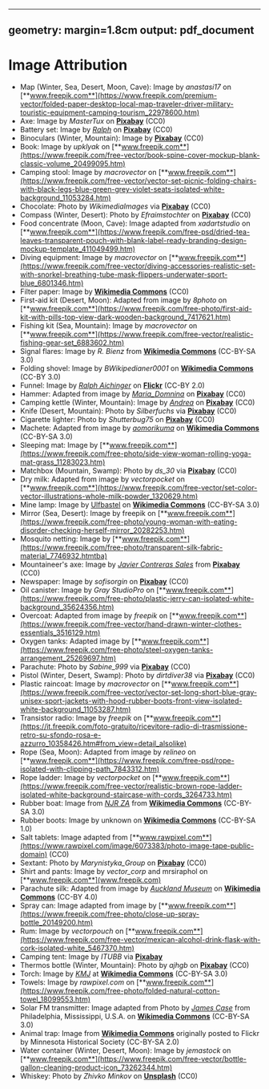 
---
geometry: margin=1.8cm
output: pdf_document
---

# Image Attribution
* Map (Winter, Sea, Desert, Moon, Cave): Image by _anastasi17_ on [**www.freepik.com**](https://www.freepik.com/premium-vector/folded-paper-desktop-local-map-traveler-driver-military-touristic-equipment-camping-tourism_22978600.htm)
* Axe: Image by _MasterTux_ on [**Pixabay**](https://pixabay.com/photos/axe-ax-wood-style-columns-isolated-2908795/) (CC0)
* Battery set: Image by [_Ralph_](https://pixabay.com/users/ralphs_fotos-1767157/) on [**Pixabay**](https://pixabay.com/) (CC0)
* Binoculars (Winter, Mountain): Image by [**Pixabay**](https://pixabay.com/photos/telescope-insight-outlook-view-685174/) (CC0)
* Book: Image by _upklyak_ on [**www.freepik.com**](https://www.freepik.com/free-vector/book-spine-cover-mockup-blank-classic-volume_20499095.htm)
* Camping stool: Image by _macrovector_ on [**www.freepik.com**](https://www.freepik.com/free-vector/vector-set-picnic-folding-chairs-with-black-legs-blue-green-grey-violet-seats-isolated-white-background_11053284.htm)
* Chocolate: Photo by _WikimediaImages_ via [**Pixabay**](https://pixabay.com/photos/chocolate-candy-sugar-sweet-2201991/) (CC0)
* Compass (Winter, Desert): Photo by _Efraimstochter_ on [**Pixabay**](https://pixabay.com/photos/compass-north-compass-direction-356770/) (CC0)
* Food concentrate (Moon, Cave): Image adapted from _xadartstudio_ on [**www.freepik.com**](https://www.freepik.com/free-psd/dried-tea-leaves-transparent-pouch-with-blank-label-ready-branding-design-mockup-template_411049499.htm)
* Diving equipment: Image by _macrovector_ on [**www.freepik.com**](https://www.freepik.com/free-vector/diving-accessories-realistic-set-with-snorkel-breathing-tube-mask-flippers-underwater-sport-blue_6801346.htm)
* Filter paper: Image by [**Wikimedia Commons**](https://commons.wikimedia.org/wiki/File:Coffee-filter.jpg) (CC0)
* First-aid kit (Desert, Moon): Adapted from image by _8photo_ on [**www.freepik.com**](https://www.freepik.com/free-photo/first-aid-kit-with-pills-top-view-dark-wooden-background_7417621.htm)
* Fishing kit (Sea, Mountain): Image by _macrovector_ on [**www.freepik.com**](https://www.freepik.com/free-vector/realistic-fishing-gear-set_6883602.htm)
* Signal flares: Image by _R. Bienz_ from [**Wikimedia Commons**](https://de.wikipedia.org/wiki/Datei:Handfackel_2006.jpg) (CC-BY-SA 3.0)
* Folding shovel: Image by _BWikipedianer0001_ on [**Wikimedia Commons**](https://commons.wikimedia.org/wiki/File:Bundeswehr_Feldspaten_mit_5-Farben-Tarndruck-Tasche.JPG) (CC-BY 3.0)
* Funnel: Image by [_Ralph Aichinger_](https://flickr.com/photos/sooperkuh/) on [**Flickr**](https://flickr.com/photos/88249458@N00/6360506353) (CC-BY 2.0)
* Hammer: Adapted from image by [_Maria\_Domnina_](https://pixabay.com/users/maria_domnina-2013500/) on [**Pixabay**](https://pixabay.com/photos/tools-work-repair-a-hammer-2145771/) (CC0)
* Camping kettle (Winter, Mountain): Image by [_Andrea_](https://pixabay.com/users/ajale-1481387/) on [**Pixabay**](https://pixabay.com/photos/goulash-soup-picnic-party-cooking-3403080/) (CC0)
* Knife (Desert, Mountain): Photo by _Silberfuchs_ via [**Pixabay**](https://pixabay.com/photos/pocket-knife-blade-knife-sharp-427215/) (CC0)
* Cigarette lighter: Photo by _Shutterbug75_ on [**Pixabay**](https://pixabay.com/photos/background-brushed-burn-burnt-1238298/) (CC0)
* Machete: Adapted from image by [_aomorikuma_](https://commons.wikimedia.org/wiki/User:\%E3\%81\%82\%E3\%81\%8A\%E3\%82\%82\%E3\%82\%8A\%E3\%81\%8F\%E3\%81\%BE) on [**Wikimedia Commons**](https://commons.wikimedia.org/wiki/File:PRECISION_Machete.JPG) (CC-BY-SA 3.0)
* Sleeping mat: Image by [**www.freepik.com**](https://www.freepik.com/free-photo/side-view-woman-rolling-yoga-mat-grass_11283023.htm)
* Matchbox (Mountain, Swamp): Photo by _ds\_30_ via [**Pixabay**](https://pixabay.com/) (CC0)
* Dry milk: Adapted from image by _vectorpocket_ on [**www.freepik.com**](https://www.freepik.com/free-vector/set-color-vector-illustrations-whole-milk-powder_1320629.htm)
* Mine lamp: Image by [Ulfbastel](https://commons.wikimedia.org/wiki/User:Ulfbastel) on [**Wikimedia Commons**](https://commons.wikimedia.org/wiki/File:Grubenlampe.jpg) (CC-BY-SA 3.0)
* Mirror (Sea, Desert): Image by freepik on [**www.freepik.com**](https://www.freepik.com/free-photo/young-woman-with-eating-disorder-checking-herself-mirror_20282253.htm)
* Mosquito netting: Image by [**www.freepik.com**](https://www.freepik.com/free-photo/transparent-silk-fabric-material_7746932.htmtba)
* Mountaineer's axe: Image by [_Javier Contreras Sales_](https://pixabay.com/users/jastoycagando-531987) from [**Pixabay**](https://pixabay.com/photos/ice-ax-mountain-mountaineering-snow-501485/) (CC0)
* Newspaper: Image by _sofisorgin_ on [**Pixabay**](https://pixabay.com/photos/newspapers-stack-reading-paper-1412940/) (CC0)
* Oil canister: Image by _Gray StudioPro_ on [**www.freepik.com**](https://www.freepik.com/free-photo/plastic-jerry-can-isolated-white-background_35624356.htm)
* Overcoat: Adapted from image by _freepik_ on [**www.freepik.com**](https://www.freepik.com/free-vector/hand-drawn-winter-clothes-essentials_3516129.htm)
* Oxygen tanks: Adapted image by [**www.freepik.com**](https://www.freepik.com/free-photo/steel-oxygen-tanks-arrangement_25269697.htm)
* Parachute: Photo by _Sabine\_999_ via [**Pixabay**](https://pixabay.com/photos/skydiving-paragliding-parachute-5810924/) (CC0)
* Pistol (Winter, Desert, Swamp): Photo by _dirtdiver38_ via [**Pixabay**](https://pixabay.com/photos/handgun-pistol-firearm-gun-weapon-3149414/) (CC0)
* Plastic raincoat: Image by _macrovector_ on [**www.freepik.com**](https://www.freepik.com/free-vector/vector-set-long-short-blue-gray-unisex-sport-jackets-with-hood-rubber-boots-front-view-isolated-white-background_11053287.htm)
* Transistor radio: Image by _freepik_ on [**www.freepik.com**](https://it.freepik.com/foto-gratuito/ricevitore-radio-di-trasmissione-retro-su-sfondo-rosa-e-azzurro_10358426.htm#from_view=detail_alsolike)
* Rope (Sea, Moon): Adapted from image by _relineo_ on [**www.freepik.com**](https://www.freepik.com/free-psd/rope-isolated-with-clipping-path_7843312.htm)
* Rope ladder: Image by _vectorpocket_ on [**www.freepik.com**](https://www.freepik.com/free-vector/realistic-brown-rope-ladder-isolated-white-background-staircase-with-cords_3264733.htm)
* Rubber boat: Image from [_NJR ZA_](https://commons.wikimedia.org/wiki/User:NJR_ZA) from [**Wikimedia Commons**](https://commons.wikimedia.org/wiki/File:Inflatable_boat-001.jpg) (CC-BY-SA 3.0)
* Rubber boots: Image by unknown on [**Wikimedia Commons**](https://commons.wikimedia.org/wiki/File:Wellies.jpg) (CC-BY-SA 1.0)
* Salt tablets: Image adapted from [**www.rawpixel.com**](https://www.rawpixel.com/image/6073383/photo-image-tape-public-domain) (CC0)
* Sextant: Photo by _Marynistyka\_Group_ on [**Pixabay**](https://pixabay.com/photos/brass-nautical-sextant-692733/) (CC0)
* Shirt and pants: Image by _vector\_corp_ and mrsiraphol on [**www.freepik.com**](www.freepik.com)
* Parachute silk: Adapted from image by [_Auckland Museum_](https://commons.wikimedia.org/wiki/Commons:Batch_uploading/AucklandMuseumCCBY) on [**Wikimedia Commons**](https://commons.wikimedia.org/wiki/File:Parachute_silk,_embroidered_(AM_2006.101.2-8).jpg) (CC-BY 4.0)
* Spray can: Image adapted from image by [**www.freepik.com**](https://www.freepik.com/free-photo/close-up-spray-bottle_20149200.htm)
* Rum: Image by _vectorpouch_ on [**www.freepik.com**](https://www.freepik.com/free-vector/mexican-alcohol-drink-flask-with-cork-isolated-white_5467370.htm)
* Camping tent: Image by _ITUBB_ via [**Pixabay**](https://pixabay.com/photos/tent-camping-outdoors-campground-5887142/)
* Thermos bottle (Winter, Mountain): Photo by _ajhgb_ on [**Pixabay**](https://pixabay.com/photos/thermos-thermos-cup-cup-bear-677534/) (CC0)
* Torch: Image by [_KMJ_](https://en.wikipedia.org/wiki/de:User:KMJ) at [**Wikimedia Commons**](https://commons.wikimedia.org/wiki/File:Flashlight.jpg) (CC-BY-SA 3.0)
* Towels: Image by _rawpixel.com_ on [**www.freepik.com**](https://www.freepik.com/free-photo/folded-natural-cotton-towel_18099553.htm)
* Solar FM transmitter: Image adapted from Photo by [_James Case_](https://www.flickr.com/people/7467877@N07) from Philadelphia, Mississippi, U.S.A. on [**Wikimedia Commons**](https://commons.wikimedia.org/wiki/File:HQ_Issue_HQ500_(11789720913).jpg) (CC-BY-SA 3.0)
* Animal trap: Image from [**Wikimedia Commons**](https://commons.wikimedia.org/wiki/File:Bear_trap.jpg) originally posted to Flickr by Minnesota Historical Society (CC-BY-SA 2.0)
* Water container (Winter, Desert, Moon): Image by _jemastock_ on [**www.freepik.com**](https://www.freepik.com/free-vector/bottle-gallon-cleaning-product-icon_73262344.htm)
* Whiskey: Photo by _Zhivko Minkov_ on [**Unsplash**](https://unsplash.com/de/fotos/kirkland-signature-vitamin-e-ol-pWvOOeCTYag) (CC0)